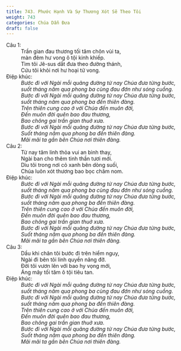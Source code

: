 ```yaml
---
title: 743. Phước Hạnh Và Sự Thương Xót Sẽ Theo Tôi
weight: 743
categories: Chúa Dẫn Đưa
draft: false
---
```

<dl><dt>Câu 1:</dt><dd data-verse="1">Trần gian đau thương tối tăm chôn vùi ta, <br/>màn đêm hư vong ô tội kinh khiếp. <br/>Tìm tôi Jê-sus dắt đưa theo đường thánh, <br/>Cứu tôi khỏi nơi hư hoại tử vong. </dd><dt>Điệp khúc:</dt><dd data-chorus="1"><em>Bước đi với Ngài mỗi quãng đường từ nay Chúa đưa từng bước, <br/>suốt tháng năm qua phong ba cùng đau đớn như sóng cuồng. <br/>Bước đi với Ngài mỗi quãng đường từ nay Chúa đưa từng bước, <br/>suốt tháng năm qua phong ba đến thiên đàng. <br/>Trên thiên cung cao ở với Chúa đến muôn đời, <br/>Đến muôn đời quên bao đau thương, <br/>Bao chông gai trần gian thuở xưa. <br/>Bước đi với Ngài mỗi quãng đường từ nay Chúa đưa từng bước, <br/>Suốt tháng năm qua phong ba đến thiên đàng. <br/>Mãi mãi ta gần bên Chúa nơi thiên đàng. </em></dd><dt>Câu 2:</dt><dd data-verse="2">Từ nay tâm linh thỏa vui an bình thay, <br/>Ngài ban cho thêm tinh thần tươi mới. <br/>Dìu tôi trong nơi cỏ xanh bên dòng suối, <br/>Chúa luôn xót thương bao bọc chăm nom. </dd><dt>Điệp khúc:</dt><dd data-chorus="1"><em>Bước đi với Ngài mỗi quãng đường từ nay Chúa đưa từng bước, <br/>suốt tháng năm qua phong ba cùng đau đớn như sóng cuồng. <br/>Bước đi với Ngài mỗi quãng đường từ nay Chúa đưa từng bước, <br/>suốt tháng năm qua phong ba đến thiên đàng. <br/>Trên thiên cung cao ở với Chúa đến muôn đời, <br/>Đến muôn đời quên bao đau thương, <br/>Bao chông gai trần gian thuở xưa. <br/>Bước đi với Ngài mỗi quãng đường từ nay Chúa đưa từng bước, <br/>Suốt tháng năm qua phong ba đến thiên đàng. <br/>Mãi mãi ta gần bên Chúa nơi thiên đàng. </em></dd><dt>Câu 3:</dt><dd data-verse="3">Dầu khi chân tôi bước đi trên hiểm nguy, <br/>Ngài đi bên tôi linh quyền nâng đỡ. <br/>Đời tôi vươn lên với bao hy vọng mới, <br/>Áng mây tối tăm ô tội tiêu tan. </dd><dt>Điệp khúc:</dt><dd data-chorus="1"><em>Bước đi với Ngài mỗi quãng đường từ nay Chúa đưa từng bước, <br/>suốt tháng năm qua phong ba cùng đau đớn như sóng cuồng. <br/>Bước đi với Ngài mỗi quãng đường từ nay Chúa đưa từng bước, <br/>suốt tháng năm qua phong ba đến thiên đàng. <br/>Trên thiên cung cao ở với Chúa đến muôn đời, <br/>Đến muôn đời quên bao đau thương, <br/>Bao chông gai trần gian thuở xưa. <br/>Bước đi với Ngài mỗi quãng đường từ nay Chúa đưa từng bước, <br/>Suốt tháng năm qua phong ba đến thiên đàng. <br/>Mãi mãi ta gần bên Chúa nơi thiên đàng. </em></dd></dl>